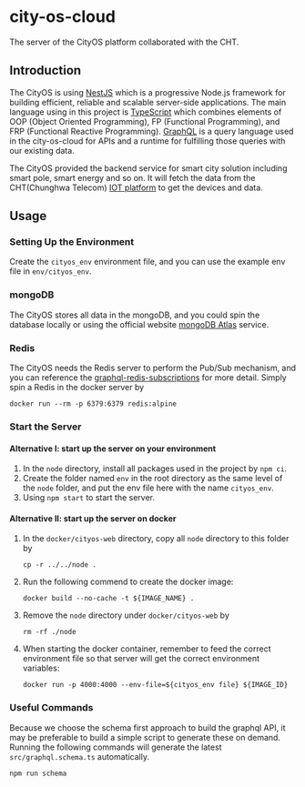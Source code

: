 # city-os-cloud

The server of the CityOS platform collaborated with the CHT.

## Introduction

The CityOS is using [NestJS](https://nestjs.com) which is a progressive Node.js framework for building efficient, reliable and scalable server-side applications. The main language using in this project is [TypeScript](https://www.typescriptlang.org) which combines elements of OOP (Object Oriented Programming), FP (Functional Programming), and FRP (Functional Reactive Programming). [GraphQL](https://graphql.org) is a query language used in the city-os-cloud for APIs and a runtime for fulfilling those queries with our existing data.

The CityOS provided the backend service for smart city solution including smart pole, smart energy and so on. It will fetch the data from the CHT(Chunghwa Telecom) [IOT platform](https://iot.cht.com.tw) to get the devices and data.

## Usage

### Setting Up the Environment

Create the `cityos_env` environment file, and you can use the example env file in `env/cityos_env`.

### mongoDB

The CityOS stores all data in the mongoDB, and you could spin the database locally or using the official website [mongoDB Atlas](https://www.mongodb.com) service.

### Redis

The CityOS needs the Redis server to perform the Pub/Sub mechanism, and you can reference the [graphql-redis-subscriptions](https://github.com/davidyaha/graphql-redis-subscriptions) for more detail. Simply spin a Redis in the docker server by

```shell
docker run --rm -p 6379:6379 redis:alpine
```

### Start the Server

#### Alternative I: start up the server on your environment

1. In the `node` directory, install all packages used in the project by `npm ci`.
2. Create the folder named `env` in the root directory as the same level of the `node` folder, and put the env file here with the name `cityos_env`.
3. Using ```npm start``` to start the server.

#### Alternative II: start up the server on docker

1. In the `docker/cityos-web` directory, copy all `node` directory to this folder by

   ```shell
   cp -r ../../node .
   ```

2. Run the following commend to create the docker image:

   ```shell
   docker build --no-cache -t ${IMAGE_NAME} .
   ```

3. Remove the `node` directory under `docker/cityos-web` by

   ```shell
   rm -rf ./node
   ```

4. When starting the docker container, remember to feed the correct environment file so that server will get the correct environment variables:

   ```shell
   docker run -p 4000:4000 --env-file=${cityos_env file} ${IMAGE_ID}
   ```

### Useful Commands

Because we choose the schema first approach to build the graphql API, it may be preferable to build a simple script to generate these on demand. Running the following commands will generate the latest `src/graphql.schema.ts` automatically.

```shell
npm run schema
```
